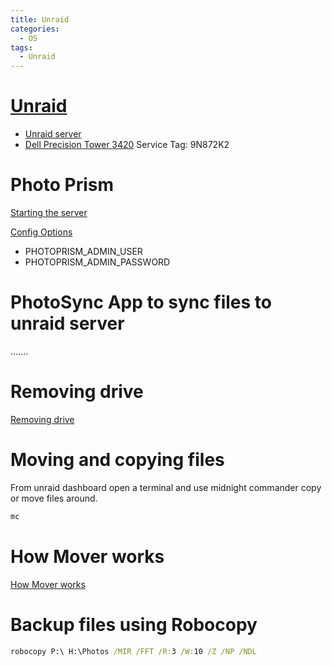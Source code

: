 ```yaml
---
title: Unraid
categories:
  - OS
tags:
  - Unraid
---
```


# [Unraid](https://unraid.net/)

* [Unraid server](http://10.0.0.101/Dashboard)
* [Dell Precision Tower 3420](https://www.dell.com/support/home/en-nz/product-support/servicetag/0-QVZYQ1JLVjNmdnBQYnRucWN2elR4dz090/overview) Service Tag: 9N872K2

# Photo Prism

[Starting the server](https://docs.photoprism.app/getting-started/docker-compose/#step-2-start-the-server)

[Config Options](https://docs.photoprism.app/getting-started/config-options/)

* PHOTOPRISM_ADMIN_USER
* PHOTOPRISM_ADMIN_PASSWORD

# PhotoSync App to sync files to unraid server

.......

# Removing drive

[Removing drive](https://wiki.unraid.net/FAQ_remove_drive)

# Moving and copying files

From unraid dashboard open a terminal and use midnight commander copy or move files around.

```bash
mc
```

# How Mover works

[How Mover works](https://www.learningtechstuff.com/2022/08/03/fix-unraid-cache-full-and-mover-not-working/)

# Backup files using Robocopy

```cmd
robocopy P:\ H:\Photos /MIR /FFT /R:3 /W:10 /Z /NP /NDL
```